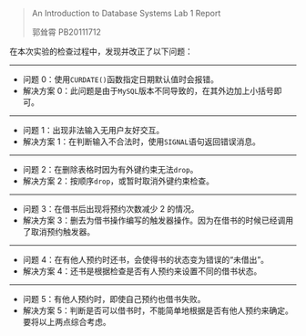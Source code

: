 > An Introduction to Database Systems Lab 1 Report
>
> 郭耸霄 PB20111712

在本次实验的检查过程中，发现并改正了以下问题：

----

- 问题 0：使用`CURDATE()`函数指定日期默认值时会报错。
- 解决方案 0：此问题是由于`MySQL`版本不同导致的，在其外边加上小括号即可。

------

- 问题 1：出现非法输入无用户友好交互。
- 解决方案 1：在判断输入不合法时，使用`SIGNAL`语句返回错误消息。

----

- 问题 2：在删除表格时因为有外键约束无法`drop`。
- 解决方案 2：按顺序`drop`，或暂时取消外键约束检查。

----

- 问题 3：在借书后出现将预约次数减少 2 的情况。
- 解决方案 3：删去为借书操作编写的触发器操作。因为在借书的时候已经调用了取消预约触发器。

----

- 问题 4：在有他人预约时还书，会使得书的状态变为错误的“未借出”。
- 解决方案 4：还书是根据检查是否有人预约来设置不同的借书状态。

----

- 问题 5：有他人预约时，即使自己预约也借书失败。
- 解决方案 5：判断是否可以借书时，不能简单地根据是否有他人预约来确定。要将以上两点综合考虑。
